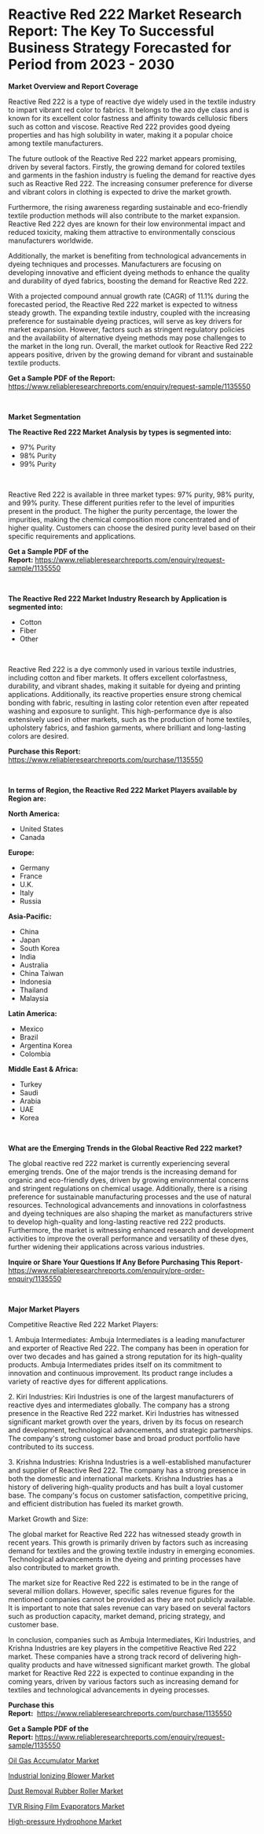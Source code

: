 <p><h1>Reactive Red 222 Market Research Report: The Key To Successful Business Strategy Forecasted for Period from 2023 - 2030</h1></p><p><strong>Market Overview and Report Coverage</strong></p>
<p><p>Reactive Red 222 is a type of reactive dye widely used in the textile industry to impart vibrant red color to fabrics. It belongs to the azo dye class and is known for its excellent color fastness and affinity towards cellulosic fibers such as cotton and viscose. Reactive Red 222 provides good dyeing properties and has high solubility in water, making it a popular choice among textile manufacturers.</p><p>The future outlook of the Reactive Red 222 market appears promising, driven by several factors. Firstly, the growing demand for colored textiles and garments in the fashion industry is fueling the demand for reactive dyes such as Reactive Red 222. The increasing consumer preference for diverse and vibrant colors in clothing is expected to drive the market growth.</p><p>Furthermore, the rising awareness regarding sustainable and eco-friendly textile production methods will also contribute to the market expansion. Reactive Red 222 dyes are known for their low environmental impact and reduced toxicity, making them attractive to environmentally conscious manufacturers worldwide.</p><p>Additionally, the market is benefiting from technological advancements in dyeing techniques and processes. Manufacturers are focusing on developing innovative and efficient dyeing methods to enhance the quality and durability of dyed fabrics, boosting the demand for Reactive Red 222.</p><p>With a projected compound annual growth rate (CAGR) of 11.1% during the forecasted period, the Reactive Red 222 market is expected to witness steady growth. The expanding textile industry, coupled with the increasing preference for sustainable dyeing practices, will serve as key drivers for market expansion. However, factors such as stringent regulatory policies and the availability of alternative dyeing methods may pose challenges to the market in the long run. Overall, the market outlook for Reactive Red 222 appears positive, driven by the growing demand for vibrant and sustainable textile products.</p></p>
<p><strong>Get a Sample PDF of the Report:</strong> <a href="https://www.reliableresearchreports.com/enquiry/request-sample/1135550">https://www.reliableresearchreports.com/enquiry/request-sample/1135550</a></p>
<p>&nbsp;</p>
<p><strong>Market Segmentation</strong></p>
<p><strong>The Reactive Red 222 Market Analysis by types is segmented into:</strong></p>
<p><ul><li>97% Purity</li><li>98% Purity</li><li>99% Purity</li></ul></p>
<p>&nbsp;</p>
<p><p>Reactive Red 222 is available in three market types: 97% purity, 98% purity, and 99% purity. These different purities refer to the level of impurities present in the product. The higher the purity percentage, the lower the impurities, making the chemical composition more concentrated and of higher quality. Customers can choose the desired purity level based on their specific requirements and applications.</p></p>
<p><strong>Get a Sample PDF of the Report:</strong>&nbsp;<a href="https://www.reliableresearchreports.com/enquiry/request-sample/1135550">https://www.reliableresearchreports.com/enquiry/request-sample/1135550</a></p>
<p>&nbsp;</p>
<p><strong>The Reactive Red 222 Market Industry Research by Application is segmented into:</strong></p>
<p><ul><li>Cotton</li><li>Fiber</li><li>Other</li></ul></p>
<p>&nbsp;</p>
<p><p>Reactive Red 222 is a dye commonly used in various textile industries, including cotton and fiber markets. It offers excellent colorfastness, durability, and vibrant shades, making it suitable for dyeing and printing applications. Additionally, its reactive properties ensure strong chemical bonding with fabric, resulting in lasting color retention even after repeated washing and exposure to sunlight. This high-performance dye is also extensively used in other markets, such as the production of home textiles, upholstery fabrics, and fashion garments, where brilliant and long-lasting colors are desired.</p></p>
<p><strong>Purchase this Report:</strong>&nbsp; <a href="https://www.reliableresearchreports.com/purchase/1135550">https://www.reliableresearchreports.com/purchase/1135550</a></p>
<p>&nbsp;</p>
<p><strong>In terms of Region, the Reactive Red 222 Market Players available by Region are:</strong></p>
<p>
    <p> <strong> North America: </strong>
        <ul>
            <li>United States</li>
            <li>Canada</li>
        </ul>
        </p> 
    <p> <strong> Europe: </strong>
        <ul>
            <li>Germany</li>
            <li>France</li>
            <li>U.K.</li>
            <li>Italy</li>
            <li>Russia</li>
        </ul>
        </p> 
    <p> <strong> Asia-Pacific: </strong>
        <ul>
            <li>China</li>
            <li>Japan</li>
            <li>South Korea</li>
            <li>India</li>
            <li>Australia</li>
            <li>China Taiwan</li>
            <li>Indonesia</li>
            <li>Thailand</li>
            <li>Malaysia</li>
        </ul>
        </p> 
    <p> <strong> Latin America: </strong>
        <ul>
            <li>Mexico</li>
            <li>Brazil</li>
            <li>Argentina Korea</li>
            <li>Colombia</li>
        </ul>
        </p> 
    <p> <strong> Middle East & Africa: </strong>
        <ul>
            <li>Turkey</li>
            <li>Saudi</li>
            <li>Arabia</li>
            <li>UAE</li>
            <li>Korea</li>
        </ul>
    </p>
    </p>
<p>&nbsp;</p>
<p><strong>What are the Emerging Trends in the Global Reactive Red 222 market?</strong></p>
<p><p>The global reactive red 222 market is currently experiencing several emerging trends. One of the major trends is the increasing demand for organic and eco-friendly dyes, driven by growing environmental concerns and stringent regulations on chemical usage. Additionally, there is a rising preference for sustainable manufacturing processes and the use of natural resources. Technological advancements and innovations in colorfastness and dyeing techniques are also shaping the market as manufacturers strive to develop high-quality and long-lasting reactive red 222 products. Furthermore, the market is witnessing enhanced research and development activities to improve the overall performance and versatility of these dyes, further widening their applications across various industries.</p></p>
<p><strong>Inquire or Share Your Questions If Any Before Purchasing This Report</strong>- <a href="https://www.reliableresearchreports.com/enquiry/pre-order-enquiry/1135550">https://www.reliableresearchreports.com/enquiry/pre-order-enquiry/1135550</a></p>
<p>&nbsp;</p>
<p><strong>Major Market Players</strong></p>
<p><p>Competitive Reactive Red 222 Market Players:</p><p>1. Ambuja Intermediates: Ambuja Intermediates is a leading manufacturer and exporter of Reactive Red 222. The company has been in operation for over two decades and has gained a strong reputation for its high-quality products. Ambuja Intermediates prides itself on its commitment to innovation and continuous improvement. Its product range includes a variety of reactive dyes for different applications.</p><p>2. Kiri Industries: Kiri Industries is one of the largest manufacturers of reactive dyes and intermediates globally. The company has a strong presence in the Reactive Red 222 market. Kiri Industries has witnessed significant market growth over the years, driven by its focus on research and development, technological advancements, and strategic partnerships. The company's strong customer base and broad product portfolio have contributed to its success.</p><p>3. Krishna Industries: Krishna Industries is a well-established manufacturer and supplier of Reactive Red 222. The company has a strong presence in both the domestic and international markets. Krishna Industries has a history of delivering high-quality products and has built a loyal customer base. The company's focus on customer satisfaction, competitive pricing, and efficient distribution has fueled its market growth.</p><p>Market Growth and Size:</p><p>The global market for Reactive Red 222 has witnessed steady growth in recent years. This growth is primarily driven by factors such as increasing demand for textiles and the growing textile industry in emerging economies. Technological advancements in the dyeing and printing processes have also contributed to market growth.</p><p>The market size for Reactive Red 222 is estimated to be in the range of several million dollars. However, specific sales revenue figures for the mentioned companies cannot be provided as they are not publicly available. It is important to note that sales revenue can vary based on several factors such as production capacity, market demand, pricing strategy, and customer base.</p><p>In conclusion, companies such as Ambuja Intermediates, Kiri Industries, and Krishna Industries are key players in the competitive Reactive Red 222 market. These companies have a strong track record of delivering high-quality products and have witnessed significant market growth. The global market for Reactive Red 222 is expected to continue expanding in the coming years, driven by various factors such as increasing demand for textiles and technological advancements in dyeing processes.</p></p>
<p><strong>Purchase this Report:</strong>&nbsp;&nbsp;<a href="https://www.reliableresearchreports.com/purchase/1135550">https://www.reliableresearchreports.com/purchase/1135550</a></p>
<p></p>
<p><strong>Get a Sample PDF of the Report:</strong>&nbsp;<a href="https://www.reliableresearchreports.com/enquiry/request-sample/1135550">https://www.reliableresearchreports.com/enquiry/request-sample/1135550</a></p>
<p><p><a href="https://medium.com/@late.bean.frame/oil-gas-accumulator-market-comprehensive-assessment-by-type-application-and-geography-3972b82e83b2">Oil Gas Accumulator Market</a></p><p><a href="https://medium.com/@sheilahaley2023/industrial-ionizing-blower-market-focuses-on-market-share-size-and-projected-forecast-till-2030-bb7f0c3de16f">Industrial Ionizing Blower Market</a></p><p><a href="https://medium.com/@read.code.store/dust-removal-rubber-roller-market-size-cagr-trends-2024-2030-d70f86a7281b">Dust Removal Rubber Roller Market</a></p><p><a href="https://medium.com/@omamuller06/tvr-rising-film-evaporators-market-report-reveals-the-latest-trends-and-growth-opportunities-of-83a505db3743">TVR Rising Film Evaporators Market</a></p><p><a href="https://medium.com/@markuspagac/analyzing-high-pressure-hydrophone-market-global-industry-perspective-and-forecast-2023-to-2030-d9a660cc7d57">High-pressure Hydrophone Market</a></p></p>